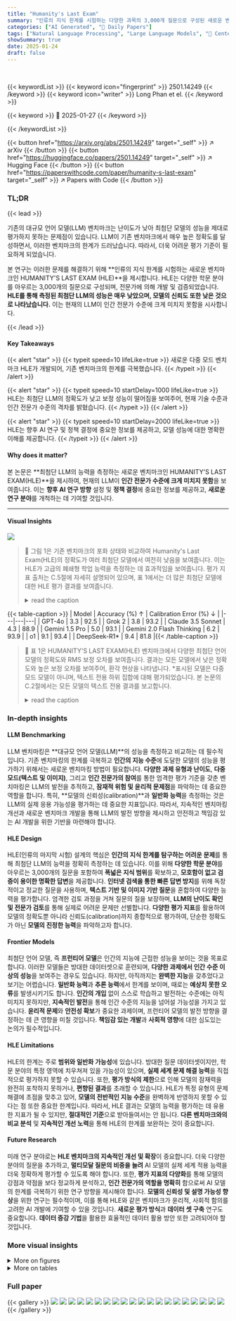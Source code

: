 ```yaml
---
title: "Humanity's Last Exam"
summary: "인류의 지식 한계를 시험하는 다양한 과목의 3,000개 질문으로 구성된 새로운 벤치마크, HUMANITY'S LAST EXAM(HLE)이 발표되었습니다. 기존 벤치마크의 한계를 극복하고 최첨단 LLM의 성능을 정확하게 평가하여,  현재 기술 수준과 인간 전문가의 격차를 보여주는 획기적인 연구입니다."
categories: ["AI Generated", "🤗 Daily Papers"]
tags: ["Natural Language Processing", "Large Language Models", "🏢 Center for AI Safety",]
showSummary: true
date: 2025-01-24
draft: false
---
```


<br>

{{< keywordList >}}
{{< keyword icon="fingerprint" >}} 2501.14249 {{< /keyword >}}
{{< keyword icon="writer" >}} Long Phan et el. {{< /keyword >}}
 
{{< keyword >}} 🤗 2025-01-27 {{< /keyword >}}
 
{{< /keywordList >}}

{{< button href="https://arxiv.org/abs/2501.14249" target="_self" >}}
↗ arXiv
{{< /button >}}
{{< button href="https://huggingface.co/papers/2501.14249" target="_self" >}}
↗ Hugging Face
{{< /button >}}
{{< button href="https://paperswithcode.com/paper/humanity-s-last-exam" target="_self" >}}
↗ Papers with Code
{{< /button >}}




### TL;DR


{{< lead >}}

기존의 대규모 언어 모델(LLM) 벤치마크는 난이도가 낮아 최첨단 모델의 성능을 제대로 평가하지 못하는 문제점이 있습니다.  LLM이 기존 벤치마크에서 매우 높은 정확도를 달성하면서, 이러한 벤치마크의 한계가 드러났습니다. 따라서,  더욱 어려운 평가 기준이 필요하게 되었습니다.

본 연구는 이러한 문제를 해결하기 위해 **인류의 지식 한계를 시험하는 새로운 벤치마크인 HUMANITY'S LAST EXAM (HLE)**을 제시합니다. HLE는 다양한 학문 분야를 아우르는 3,000개의 질문으로 구성되며, 전문가에 의해 개발 및 검증되었습니다.  **HLE를 통해 측정된 최첨단 LLM의 성능은 매우 낮았으며, 모델의 신뢰도 또한 낮은 것으로 나타났습니다.** 이는 현재의 LLM이 인간 전문가 수준에 크게 미치지 못함을 시사합니다.

{{< /lead >}}


#### Key Takeaways

{{< alert "star" >}}
{{< typeit speed=10 lifeLike=true >}} 새로운 다중 모드 벤치마크 HLE가 개발되어, 기존 벤치마크의 한계를 극복했습니다. {{< /typeit >}}
{{< /alert >}}

{{< alert "star" >}}
{{< typeit speed=10 startDelay=1000 lifeLike=true >}} HLE는 최첨단 LLM의 정확도가 낮고 보정 성능이 떨어짐을 보여주어,  현재 기술 수준과 인간 전문가 수준의 격차를 밝혔습니다. {{< /typeit >}}
{{< /alert >}}

{{< alert "star" >}}
{{< typeit speed=10 startDelay=2000 lifeLike=true >}} HLE는 향후 AI 연구 및 정책 결정에 중요한 정보를 제공하고, 모델 성능에 대한 명확한 이해를 제공합니다. {{< /typeit >}}
{{< /alert >}}

#### Why does it matter?
본 논문은 **최첨단 LLM의 능력을 측정하는 새로운 벤치마크인 HUMANITY'S LAST EXAM(HLE)**을 제시하여, 현재의 LLM이 **인간 전문가 수준에 크게 미치지 못함**을 보여줍니다.  이는 **향후 AI 연구 방향** 설정 및 **정책 결정**에 중요한 정보를 제공하고, **새로운 연구 분야**를 개척하는 데 기여할 것입니다.

------
#### Visual Insights



![](https://arxiv.org/html/2501.14249/x1.png)

> 🔼 그림 1은 기존 벤치마크의 포화 상태와 비교하여 Humanity's Last Exam(HLE)의 정확도가 여러 최첨단 모델에서 여전히 낮음을 보여줍니다. 이는 HLE가 고급의 폐쇄형 학업 능력을 측정하는 데 효과적임을 보여줍니다. 평가 지표 출처는 C.5절에 자세히 설명되어 있으며, 표 1에서는 더 많은 최첨단 모델에 대한 HLE 평가 결과를 보여줍니다.
> <details>
> <summary>read the caption</summary>
> Figure 1: Compared against the saturation of some existing benchmarks, Humanity’s Last Exam accuracy remains low across several frontier models, demonstrating its effectiveness for measuring advanced, closed-ended, academic capabilities. The sources for our evaluation metrics are detailed in Section C.5. We further evaluate more frontier models on HLE in Table 1.
> </details>





{{< table-caption >}}
| Model | Accuracy (%) ↑ | Calibration Error (%) ↓ |
|---|---|---|
| GPT-4o | 3.3 | 92.5 |
| Grok 2 | 3.8 | 93.2 |
| Claude 3.5 Sonnet | 4.3 | 88.9 |
| Gemini 1.5 Pro | 5.0 | 93.1 |
| Gemini 2.0 Flash Thinking | 6.2 | 93.9 |
| o1 | 9.1 | 93.4 |
| DeepSeek-R1* | 9.4 | 81.8 |{{< /table-caption >}}

> 🔼 표 1은 HUMANITY'S LAST EXAM(HLE) 벤치마크에서 다양한 최첨단 언어 모델의 정확도와 RMS 보정 오차를 보여줍니다.  결과는 모든 모델에서 낮은 정확도와 높은 보정 오차를 보여주어, 환각 현상을 나타냅니다.  *표시된 모델은 다중 모드 모델이 아니며, 텍스트 전용 하위 집합에 대해 평가되었습니다. 본 논문의 C.2절에서는 모든 모델의 텍스트 전용 결과를 보고합니다.
> <details>
> <summary>read the caption</summary>
> Table 1: Accuracy and RMS calibration error of different models on HLE, demonstrating low accuracy and high calibration error across all models, indicative of hallucination. ∗Model is not multi-modal, evaluated on text-only subset. We report text-only results on all models in Section C.2.
> </details>





### In-depth insights


#### LLM Benchmarking
LLM 벤치마킹은 **대규모 언어 모델(LLM)**의 성능을 측정하고 비교하는 데 필수적입니다.  기존 벤치마킹의 한계를 극복하고 **인간의 지능 수준**에 도달한 모델의 성능을 평가하기 위해서는 새로운 벤치마킹 방법이 필요합니다.  **다양한 과제 유형과 난이도**, **다중 모드(텍스트 및 이미지)**, 그리고 **인간 전문가의 참여**를 통한 엄격한 평가 기준을 갖춘 벤치마킹은 LLM의 발전을 추적하고, **잠재적 위험 및 윤리적 문제점**을 파악하는 데 중요한 역할을 합니다.  특히, **모델의 신뢰성(calibration)**과 **일반화 능력**을 측정하는 것은  LLM의 실제 응용 가능성을 평가하는 데 중요한 지표입니다.  따라서, 지속적인 벤치마킹 개선과 새로운 벤치마크 개발을 통해 LLM의 발전 방향을 제시하고 안전하고 책임감 있는 AI 개발을 위한 기반을 마련해야 합니다.

#### HLE Design
HLE(인류의 마지막 시험) 설계의 핵심은 **인간의 지식 한계를 탐구하는 어려운 문제**를 통해 최첨단 LLM의 능력을 정확히 측정하는 데 있습니다. 이를 위해 **다양한 학문 분야**를 아우르는 3,000개의 질문을 포함하여 **폭넓은 지식 범위**를 확보하고, **모호함이 없고 검증이 용이한 명확한 답변**을 제공합니다.  **인터넷 검색을 통한 빠른 답변 방지**를 위해 독창적이고 정교한 질문을 사용하며, **텍스트 기반 및 이미지 기반 질문**을 혼합하여 다양한 능력을 평가합니다.  엄격한 검토 과정을 거쳐 질문의 질을 보장하며, **LLM의 난이도 확인 및 전문가 검토**를 통해 실제로 어려운 문제만 선별합니다.  **다양한 평가 지표**를 활용하여 모델의 정확도뿐 아니라 신뢰도(calibration)까지 종합적으로 평가하여, 단순한 정확도가 아닌 **모델의 진정한 능력**을 파악하고자 합니다.

#### Frontier Models
최첨단 언어 모델, 즉 **프런티어 모델**은 인간의 지능에 근접한 성능을 보이는 것을 목표로 합니다.  이러한 모델들은 방대한 데이터셋으로 훈련되며, **다양한 과제에서 인간 수준 이상의 성능**을 보여주는 경우도 있습니다. 하지만, 아직까지는 **완벽한 지능**을 갖추었다고 보기는 어렵습니다.  **일반화 능력**과 **추론 능력**에서 한계를 보이며, 때로는 **예상치 못한 오류**를 발생시키기도 합니다.  **인간의 개입** 없이 스스로 학습하고 발전하는 수준에는 아직 미치지 못하지만,  **지속적인 발전**을 통해 인간 수준의 지능을 넘어설 가능성을 가지고 있습니다.  **윤리적 문제**와 **안전성 확보**가 중요한 과제이며, 프런티어 모델의 발전 방향을 결정하는 데 큰 영향을 미칠 것입니다.  **책임감 있는 개발**과 **사회적 영향**에 대한 심도있는 논의가 필수적입니다.

#### HLE Limitations
HLE의 한계는 주로 **범위와 일반화 가능성**에 있습니다.  방대한 질문 데이터셋이지만, 학문 분야의 특정 영역에 치우쳐져 있을 가능성이 있으며, **실제 세계 문제 해결 능력**을 직접적으로 평가하지 못할 수 있습니다.  또한, **평가 방식의 제한**으로 인해 모델의 잠재력을 완전히 포착하지 못하거나, **편향된 결과**를 초래할 수 있습니다.  HLE가 특정 유형의 문제 해결에 초점을 맞추고 있어, **모델의 전반적인 지능 수준**을 완벽하게 반영하지 못할 수 있다는 점 또한 중요한 한계입니다. 따라서, HLE 결과는 모델의 능력을 평가하는 데 유용한 지표가 될 수 있지만, **절대적인 기준**으로 받아들여서는 안 됩니다.  **다른 벤치마크와의 비교 분석** 및 **지속적인 개선 노력**을 통해 HLE의 한계를 보완하는 것이 중요합니다.

#### Future Research
미래 연구 분야로는 **HLE 벤치마크의 지속적인 개선 및 확장**이 중요합니다.  더욱 다양한 분야의 질문을 추가하고, **멀티모달 질문의 비중을 늘려** AI 모델의 실제 세계 적용 능력을 더욱 정확하게 평가할 수 있도록 해야 합니다. 또한, **평가 지표의 다양화**를 통해 모델의 강점과 약점을 보다 정교하게 분석하고, **인간 전문가의 역할을 명확히** 함으로써 AI 모델의 한계를 극복하기 위한 연구 방향을 제시해야 합니다.  **모델의 신뢰성 및 설명 가능성 향상**을 위한 연구는 필수적이며, 이를 통해 HLE와 같은 벤치마크가 윤리적, 사회적 함의를 고려한 AI 개발에 기여할 수 있을 것입니다.  **새로운 평가 방식**과 **데이터 셋 구축** 연구도 중요합니다.  **데이터 증강 기법**을 활용한 효율적인 데이터 활용 방안 또한 고려되어야 할 것입니다.


### More visual insights

<details>
<summary>More on figures
</summary>


![](https://arxiv.org/html/2501.14249/x2.png)

> 🔼 그림 2는 HUMANITY'S LAST EXAM에 제출된 다양하고 어려운 질문들의 예시들을 보여줍니다. 각 질문은 고전, 생태학, 수학, 컴퓨터 과학, 화학, 언어학 등 다양한 학문 분야를 아우르며, 최첨단 AI 모델조차도 쉽게 답할 수 없을 정도로 높은 수준의 전문 지식과 추론 능력을 요구합니다. 이 그림은 HLE의 다양성과 난이도를 보여주는 대표적인 예시들을 제시함으로써,  본 연구에서 사용된 벤치마크의 특징을 효과적으로 설명합니다.
> <details>
> <summary>read the caption</summary>
> Figure 2: Samples of the diverse and challenging questions submitted to Humanity’s Last Exam.
> </details>



![](https://arxiv.org/html/2501.14249/x3.png)

> 🔼 그림 3은 HUMANITY'S LAST EXAM(HLE) 데이터셋의 개요를 보여줍니다. HLE는 100개가 넘는 과목에 걸쳐 총 3,000개의 질문으로 구성되며, 그림에서는 이 질문들이 상위 수준의 범주로 그룹화되어 표시됩니다.  수학, 생물학/의학, 물리학, 컴퓨터 과학/인공지능, 인문학/사회과학, 화학, 공학 등 다양한 분야를 아우르는 질문들이 포함되어 있습니다.  각 범주에 속한 질문의 개수는 비율로 표현되어 있으며, 더 자세한 과목 목록은 본문의 B.3절에서 확인할 수 있습니다.
> <details>
> <summary>read the caption</summary>
> Figure 3: HLE consists of 3,00030003{,}0003 , 000 exam questions in over a hundred subjects, grouped into high level categories here. We provide a more detailed list of subjects in Section B.3.
> </details>



![](https://arxiv.org/html/2501.14249/x4.png)

> 🔼 그림 4는 HUMANITY'S LAST EXAM(HLE) 데이터셋 생성 과정을 보여줍니다. 우선, 최첨단 LLM이 풀지 못하는 문제들을 수집합니다. 그런 다음, 전문가 동료 평가자들의 반복적인 검토를 통해 문제들을 다듬습니다. 최종적으로, 주최측 또는 주최측이 훈련시킨 전문가 검토자들이 각 문제를 수동으로 승인합니다. 과적합 및 공개 벤치마크에서의 게임(gaming) 문제를 평가하기 위해 공개 데이터셋 외에 비공개 테스트 세트도 유지합니다.
> <details>
> <summary>read the caption</summary>
> Figure 4: Dataset creation pipeline. We accept questions that make frontier LLMs fail, then iteratively refine them with the help of expert peer reviewers. Each question is then manually approved by organizers or expert reviewers trained by organizers. A private held-out set is kept in addition to the public set to assess model overfitting and gaming on the public benchmark.
> </details>



![](https://arxiv.org/html/2501.14249/x5.png)

> 🔼 이 그림은 추론 모델과 비추론 모델의 평균 토큰 수를 비교하여 보여줍니다.  추론 모델은 추론 과정과 최종 답변을 생성하는 데 더 많은 토큰을 사용하는 반면, 비추론 모델은 상대적으로 적은 토큰을 사용합니다.  그림에는 수학, 생물학/의학, 물리학, 컴퓨터 과학/AI, 인문학/사회 과학, 화학, 공학, 기타 등 다양한 주제에 대한 평균 토큰 수가 제시되어 있습니다.  본 논문의 부록 C.3절에서는 비추론 모델에 대한 평균 토큰 수에 대한 자세한 내용을 확인할 수 있습니다.
> <details>
> <summary>read the caption</summary>
> Figure 5: Average completion token counts of reasoning models tested, including both reasoning and output tokens. We also plot average token counts for non-reasoning models in Section C.3.
> </details>



![](https://arxiv.org/html/2501.14249/x6.png)

> 🔼 그림 6은 추론 능력이 없는 모델들의 평균 출력 토큰 수를 보여줍니다.  각 모델이 수행한 다양한 과제(수학, 생물학/의학, 물리학, 컴퓨터 과학/AI, 인문학/사회과학, 화학, 공학, 기타)에 대한 평균 토큰 수를 시각적으로 나타내어, 모델의 출력 길이와 과제 유형 간의 관계를 파악하는 데 도움을 줍니다. 이는 추론 모델과 비추론 모델 간의 성능 차이를 비교 분석하는 데 유용한 정보입니다.
> <details>
> <summary>read the caption</summary>
> Figure 6: Average output token counts of non-reasoning models.
> </details>



</details>




<details>
<summary>More on tables
</summary>


{{< table-caption >}}
| Score | Scoring Guideline | Description |
|---|---|---|
| 0 | Discard | The question is out of scope, not original, spam, or otherwise not good enough to be included in the HLE set and should be discarded. |
| 1 | Major Revisions Needed | Major revisions are needed for this question or the question is too easy and simple. |
| 2 | Some Revisions Needed | Difficulty and expertise required to answer the question is borderline. Some revisions are needed for this question. |
| 3 | Okay | The question is sufficiently challenging but the knowledge required is not graduate-level nor complex. Minor revisions may be needed for this question. |
| 4 | Great | The knowledge required is at the graduate level or the question is sufficiently challenging. |
| 5 | Top-Notch | Question is top-notch and perfect. |
| Unsure | - | Reviewer is unsure if the question fits the HLE guidelines, or unsure if the answer is right. |{{< /table-caption >}}
> 🔼 표 2는 HLE의 텍스트 전용 질문(공개 데이터 세트의 90%)에 대한 표 1의 모델들의 정확도와 RMS 보정 오차를 보여줍니다. 즉, 이미지가 없는 텍스트 질문에 대해서만 모델의 성능을 평가한 결과입니다.  이 표는 모델의 정확도와 자신감의 정확성을 보여주는 보정 오차를 비교하여 모델의 성능을 더 자세히 파악하는 데 도움이 됩니다.
> <details>
> <summary>read the caption</summary>
> Table 2: Accuracy and RMS calibration error of models from Table 1 on the text-only questions of HLE, representing 90% of the public set.
> </details>

{{< table-caption >}}
| Score | Scoring Guideline | Description |
|---|---|---|
| 0 | Discard | The question is out of scope, not original, spam, or otherwise not good enough to be included in the HLE set and should be discarded. |
| 1 | Not sure | Major revisions are needed for this question or you’re just unsure about the question. Please put your thoughts in the comment box and an organizer will evaluate this. |
| 2 | Pending | You believe there are still minor revisions that are needed on this question. Please put your thoughts in the comment box and an organizer will evaluate this. |
| 3 | Easy questions models got wrong | These are very basic questions that models got correct or the question was easily found online. Any questions which are artificially difficult (large calculations needing a calculator, requires running/rendering code, etc.) should also belong in this category. The models we evaluate cannot access these tools, hence it creates an artificial difficulty bar. Important: “Found online” means via a simple search online. Research papers/journals/books are fine |
| 4 | Borderline | The question is not interesting OR The question is sufficiently challenging, but 1 or more of the models got the answer correct. |
| 5 | Okay to include in HLE benchmark | Very good questions (usually has score of 3 in the previous review round). You believe it should be included in the HLE Benchmark. |
| 6 | Top question in its category | Great question (usually has a score of 4-5 in the previous review round), at a graduate or research level. Please note that “graduate level” is less strict for Non-STEM questions. For Non-STEM questions and Trivia, they are fine as long as they are challenging and interesting. |{{< /table-caption >}}
> 🔼 표 3은 평가에 사용된 모델 버전과 설정 정보를 보여줍니다. 모든 모델은 온도(temperature)를 0으로 설정하여 구성하였습니다. 이는 모델이 가능한 가장 확정적인(deterministic) 출력을 생성하도록 하여, 평가 결과의 일관성과 신뢰성을 높이기 위함입니다. 표에는 모델 이름과 함께 각 모델의 구체적인 버전 정보가 제시되어 있으며, 연구의 재현성을 높이기 위해 중요한 정보입니다.
> <details>
> <summary>read the caption</summary>
> Table 3: Evaluated model versions. All models use temperature 0 when configurable.
> </details>

</details>




### Full paper

{{< gallery >}}
<img src="paper_images/1.png" class="grid-w50 md:grid-w33 xl:grid-w25" />
<img src="paper_images/2.png" class="grid-w50 md:grid-w33 xl:grid-w25" />
<img src="paper_images/3.png" class="grid-w50 md:grid-w33 xl:grid-w25" />
<img src="paper_images/4.png" class="grid-w50 md:grid-w33 xl:grid-w25" />
<img src="paper_images/5.png" class="grid-w50 md:grid-w33 xl:grid-w25" />
<img src="paper_images/6.png" class="grid-w50 md:grid-w33 xl:grid-w25" />
<img src="paper_images/7.png" class="grid-w50 md:grid-w33 xl:grid-w25" />
<img src="paper_images/8.png" class="grid-w50 md:grid-w33 xl:grid-w25" />
<img src="paper_images/9.png" class="grid-w50 md:grid-w33 xl:grid-w25" />
<img src="paper_images/10.png" class="grid-w50 md:grid-w33 xl:grid-w25" />
<img src="paper_images/11.png" class="grid-w50 md:grid-w33 xl:grid-w25" />
<img src="paper_images/12.png" class="grid-w50 md:grid-w33 xl:grid-w25" />
<img src="paper_images/13.png" class="grid-w50 md:grid-w33 xl:grid-w25" />
<img src="paper_images/14.png" class="grid-w50 md:grid-w33 xl:grid-w25" />
<img src="paper_images/15.png" class="grid-w50 md:grid-w33 xl:grid-w25" />
<img src="paper_images/16.png" class="grid-w50 md:grid-w33 xl:grid-w25" />
<img src="paper_images/17.png" class="grid-w50 md:grid-w33 xl:grid-w25" />
<img src="paper_images/18.png" class="grid-w50 md:grid-w33 xl:grid-w25" />
<img src="paper_images/19.png" class="grid-w50 md:grid-w33 xl:grid-w25" />
<img src="paper_images/20.png" class="grid-w50 md:grid-w33 xl:grid-w25" />
{{< /gallery >}}
